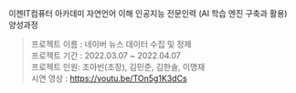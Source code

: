 이젠IT컴퓨터 아카데미 자연언어 이해 인공지능 전문인력 (AI 학습 엔진 구축과 활용) 양성과정

> 프로젝트 이름 : 네이버 뉴스 데이터 수집 및 정제</br>
>프로젝트 기간 : 2022.03.07 ~ 2022.04.07</br>
>프로젝트 인원: 조아빈(조장), 김민준, 김한솔, 이명재</br>
>시연 영상 : https://youtu.be/TOn5g1K3dCs
